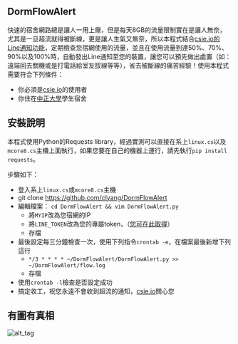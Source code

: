 DormFlowAlert
----
快速的宿舍網路總是讓人一用上癮，但是每天8GB的流量限制實在是讓人無奈，尤其是一旦超流就得被斷線，更是讓人生氣又無奈，所以本程式結合[csie.io的Line通知功能](https://csie.io/linefaq)，定期檢查您宿網使用的流量，並且在使用流量到達50%、70%、90%以及100%時，自動發出Line通知至您的裝置，讓您可以預先做出處置（如：遠端回去關機或是打電話給室友拔線等等），省去被斷線的痛苦經驗！使用本程式需要符合下列條件：

- 你必須是[csie.io](https://csie.io)的使用者
- 你住在[中正大學](http://www.ccu.edu.tw/)學生宿舍

安裝說明
----------
本程式使用Python的Requests library，經過實測可以直接在系上`linux.cs`以及`mcore8.cs`主機上面執行，如果您要在自己的機器上運行，請先執行`pip install requests`。

步驟如下：

- 登入系上`linux.cs`或`mcore8.cs`主機
- git clone https://github.com/clyang/DormFlowAlert
- 編輯檔案： `cd DormFlowAlert && vim DormFlowAlert.py`
  - 將`MYIP`改為您宿網的IP
  - 將`LINE_TOKEN`改為您的專屬token，（[您可在此取得](https://csie.io/linefaq)）
  - 存檔
- 最後設定每三分鐘檢查一次，使用下列指令`crontab -e`，在檔案最後新增下列這行
  - `*/3 * * * * ~/DormFlowAlert/DormFlowAlert.py >> ~/DormFlowAlert/flow.log`
  - 存檔
- 使用`crontab -l`檢查是否設定成功
- 搞定收工，祝您永遠不會收到超流的通知，[csie.io](https://csie.io)關心您

有圖有真相
----------
![alt_tag](https://i.imgur.com/SEUw67i.png)


